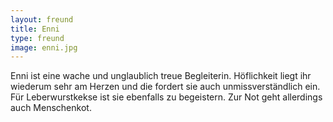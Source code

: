 ```yaml
---
layout: freund
title: Enni
type: freund
image: enni.jpg
---
```


Enni ist eine wache und unglaublich treue Begleiterin. Höflichkeit liegt ihr wiederum sehr am Herzen und die fordert sie auch unmissverständlich ein. Für Leberwurstkekse ist sie ebenfalls zu begeistern. Zur Not geht allerdings auch Menschenkot.